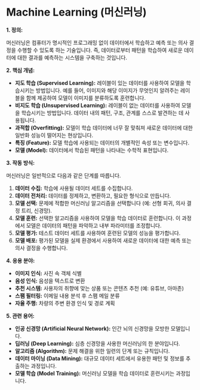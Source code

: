 # Machine Learning (머신러닝)

**1. 정의:**

머신러닝은 컴퓨터가 명시적인 프로그래밍 없이 데이터에서 학습하고 예측 또는 의사 결정을 수행할 수 있도록 하는 기술입니다. 즉, 데이터로부터 패턴을 학습하여 새로운 데이터에 대한 결과를 예측하는 시스템을 구축하는 것입니다.

**2. 핵심 개념:**

*   **지도 학습 (Supervised Learning):** 레이블이 있는 데이터를 사용하여 모델을 학습시키는 방법입니다. 예를 들어, 이미지와 해당 이미지가 무엇인지 알려주는 레이블을 함께 제공하여 모델이 이미지를 분류하도록 훈련합니다.
*   **비지도 학습 (Unsupervised Learning):** 레이블이 없는 데이터를 사용하여 모델을 학습시키는 방법입니다. 데이터 내의 패턴, 구조, 관계를 스스로 발견하는 데 사용됩니다.
*   **과적합 (Overfitting):** 모델이 학습 데이터에 너무 잘 맞춰져 새로운 데이터에 대한 일반화 성능이 떨어지는 현상입니다.
*   **특징 (Feature):** 모델 학습에 사용되는 데이터의 개별적인 속성 또는 변수입니다.
*   **모델 (Model):** 데이터에서 학습된 패턴을 나타내는 수학적 표현입니다.

**3. 작동 방식:**

머신러닝은 일반적으로 다음과 같은 단계를 따릅니다.

1.  **데이터 수집:** 학습에 사용될 데이터 세트를 수집합니다.
2.  **데이터 전처리:** 데이터를 정제하고, 변환하고, 필요한 형식으로 만듭니다.
3.  **모델 선택:** 문제에 적합한 머신러닝 알고리즘을 선택합니다 (예: 선형 회귀, 의사 결정 트리, 신경망).
4.  **모델 훈련:** 선택한 알고리즘을 사용하여 모델을 학습 데이터로 훈련합니다. 이 과정에서 모델은 데이터의 패턴을 파악하고 내부 파라미터를 조정합니다.
5.  **모델 평가:** 테스트 데이터 세트를 사용하여 훈련된 모델의 성능을 평가합니다.
6.  **모델 배포:**  평가된 모델을 실제 환경에서 사용하여 새로운 데이터에 대한 예측 또는 의사 결정을 수행합니다.

**4. 응용 분야:**

*   **이미지 인식:** 사진 속 객체 식별
*   **음성 인식:** 음성을 텍스트로 변환
*   **추천 시스템:** 사용자의 취향에 맞는 상품 또는 콘텐츠 추천 (예: 유튜브, 아마존)
*   **스팸 필터링:** 이메일 내용 분석 후 스팸 메일 분류
*   **자율 주행:** 차량의 주변 환경 인식 및 경로 계획

**5. 관련 용어:**

*   **인공 신경망 (Artificial Neural Network):** 인간 뇌의 신경망을 모방한 모델입니다.
*   **딥러닝 (Deep Learning):** 심층 신경망을 사용한 머신러닝의 한 분야입니다.
*   **알고리즘 (Algorithm):** 문제 해결을 위한 일련의 단계 또는 규칙입니다.
*   **데이터 마이닝 (Data Mining):** 대규모 데이터 세트에서 유용한 패턴 및 정보를 추출하는 과정입니다.
*   **모델 학습 (Model Training):** 머신러닝 모델을 학습 데이터로 훈련시키는 과정입니다.